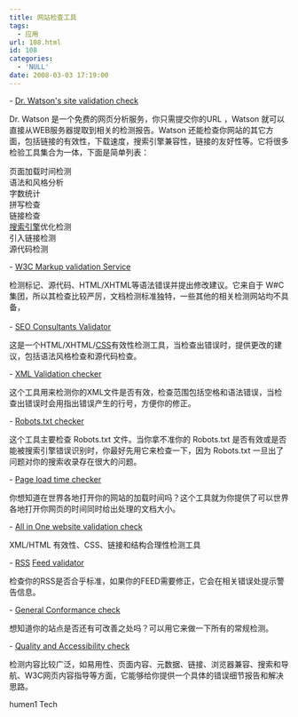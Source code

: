 ```yaml
---
title: 网站检查工具
tags:
  - 应用
url: 108.html
id: 108
categories:
  - 'NULL'
date: 2008-03-03 17:19:00
---
```


\- [Dr. Watson's site validation check](http://watson.addy.com/)  
  
Dr. Watson 是一个免费的网页分析服务，你只需提交你的URL ，Watson 就可以直接从WEB服务器提取到相关的检测报告。Watson 还能检查你网站的其它方面，包括链接的有效性，下载速度，搜索引擎兼容性，链接的友好性等。它将很多检验工具集合为一体，下面是简单列表：

页面加载时间检测  
语法和风格分析  
字数统计  
拼写检查  
链接检查  
[搜索引擎](http://www.newsunday.com/catalog.asp?tags=%E6%90%9C%E7%B4%A2%E5%BC%95%E6%93%8E)优化检测  
引入链接检测  
源代码检测  
  
\- [W3C Markup validation Service](http://validator.w3.org/#validate_by_uri+with_options)  
  
检测标记、源代码、HTML/XHTML等语法错误并提出修改建议。它来自于 W#C 集团，所以其检查比较严厉，文档检测标准独特，一些其他的相关检测网站均不具备，  
     
\- [SEO Consultants Validator](http://www.seoconsultants.com/tools/validator.asp)  
  
这是一个HTML/XHTML/[CSS](http://www.newsunday.com/catalog.asp?tags=CSS)有效性检测工具，当检查出错误时，提供更改的建议，包括语法风格检查和源代码检查。  
  
\- [XML Validation checker](http://www.ltg.ed.ac.uk/%7Erichard/xml-check.html)  
  
这个工具用来检测你的XML文件是否有效，检查范围包括空格和语法错误，当检查出错误时会用指出错误产生的行号，方便你的修正。  
  
\- [Robots.txt checker](http://tool.motoricerca.info/robots-checker.phtml)  
  
这个工具主要检查 Robots.txt 文件。当你拿不准你的 Robots.txt 是否有效或是否能被搜索引擎错误识别时，你最好先用它来检查一下，因为 Robots.txt 一旦出了问题对你的搜索收录存在很大的问题。  
  
\- [Page load time checker](http://internetsupervision.com/scripts/urlcheck/check.aspx)  
  
你想知道在世界各地打开你的网站的加载时间吗？这个工具就为你提供了可以世界各地打开你网页的时间同时给出处理的文档大小。  
  
\- [All in One website validation check](http://www.pinkjuice.com/check/)  
  
XML/HTML 有效性、CSS、链接和结构合理性检测工具  
  
\- [RSS](http://www.newsunday.com/catalog.asp?tags=Rss) [Feed validator](http://validator.w3.org/feed/)  
  
检查你的RSS是否合乎标准，如果你的FEED需要修正，它会在相关错误处提示警告信息。  
  
\- [General Conformance check](http://qa-dev.w3.org/unicorn/)  
  
想知道你的站点是否还有可改善之处吗？可以用它来做一下所有的常规检测。  
  
\- [Quality and Accessibility check](http://webxact.watchfire.com/)  
  
检测内容比较广泛，如易用性、页面内容、元数据、链接、浏览器兼容、搜索和导航、W3C网页内容指导等方面，它能够给你提供一个具体的错误细节报告和解决思路。  

humen1 Tech